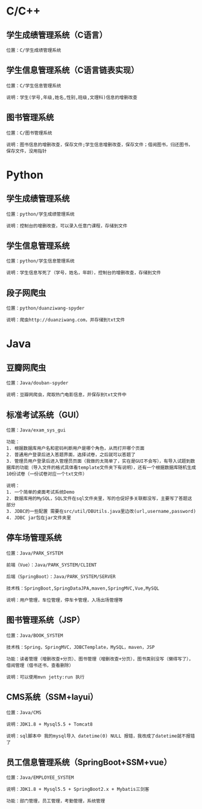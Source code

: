 # C/C++
## 学生成绩管理系统（C语言）

    位置：C/学生成绩管理系统


## 学生信息管理系统（C语言链表实现）

    位置：C/学生信息管理系统

    说明：学生(学号,年级,姓名,性别,班级,文理科)信息的增删改查
	
## 图书管理系统

    位置：C/图书管理系统

    说明：图书信息的增删改查，保存文件;学生信息增删改查，保存文件；借阅图书，归还图书，保存文件，没用指针

# Python
## 学生成绩管理系统

    位置：python/学生成绩管理系统

    说明：控制台的增删改查，可以录入任意门课程，存储到文件

## 学生信息管理系统

    位置：python/学生信息管理系统

    说明：学生信息写死了（学号，姓名，年龄），控制台的增删改查，存储到文件

## 段子网爬虫

    位置：python/duanziwang-spyder

    说明：爬虫http://duanziwang.com，并存储到txt文件

# Java
## 豆瓣网爬虫

    位置：Java/douban-spyder

    说明：豆瓣网爬虫，爬取热门电影信息，并保存到txt文件中

## 标准考试系统（GUI）

    位置：Java/exam_sys_gui

    功能：
    1. 根据数据库用户名和密码判断用户是哪个角色，从而打开哪个页面
    2. 普通用户登录后进入答题界面，选择试卷，之后就可以答题了
    3. 管理员用户登录后进入管理员页面（我做的太简单了，实在是GUI不会写），有导入试题到数据库的功能（导入文件的格式具体看template文件夹下有说明），还有一个根据数据库随机生成10份试卷（一份试卷对应一个txt文件）

    说明：
    1. 一个简单的桌面考试系统Demo
    2. 数据库用的MySQL，SQL文件在sql文件夹里，写的仓促好多关联都没写，主要写了答题这部分
    3. JDBC的一些配置 需要在src/util/DBUtils.java里边改(url,username,password)
    4. JDBC jar包在jar文件夹里

## 停车场管理系统

    位置：Java/PARK_SYSTEM

    前端（Vue）：Java/PARK_SYSTEM/CLIENT

    后端（SpringBoot）：Java/PARK_SYSTEM/SERVER

    技术栈：SpringBoot,SpringDataJPA,maven,SpringMVC,Vue,MySQL

    说明：用户管理，车位管理，停车卡管理，入场出场管理等

## 图书管理系统（JSP）

    位置：Java/BOOK_SYSTEM

    技术栈：Spring，SpringMVC，JDBCTemplate，MySQL，maven，JSP

    功能：读者管理（增删改查+分页）、图书管理（增删改查+分页），图书类别没写（懒得写了），借阅管理（借书还书，查看删除）

    说明：可以使用mvn jetty:run 执行

## CMS系统（SSM+layui）

    位置：Java/CMS

    说明：JDK1.8 + Mysql5.5 + Tomcat8

    说明：sql脚本中 我的mysql导入 datetime(0) NULL 报错，我改成了datetime就不报错了

## 员工信息管理系统（SpringBoot+SSM+vue）

    位置：Java/EMPLOYEE_SYSTEM

    说明：JDK1.8 + Mysql5.5 + SpringBoot2.x + Mybatis三剑客

    功能：部门管理，员工管理，考勤管理，系统管理




